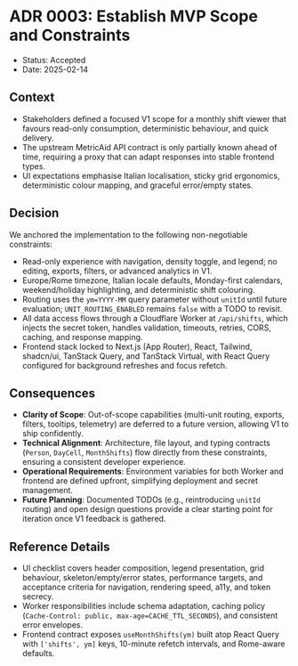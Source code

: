 # ADR 0003: Establish MVP Scope and Constraints

- Status: Accepted
- Date: 2025-02-14

## Context
- Stakeholders defined a focused V1 scope for a monthly shift viewer that favours read-only consumption, deterministic behaviour, and quick delivery.
- The upstream MetricAid API contract is only partially known ahead of time, requiring a proxy that can adapt responses into stable frontend types.
- UI expectations emphasise Italian localisation, sticky grid ergonomics, deterministic colour mapping, and graceful error/empty states.

## Decision
We anchored the implementation to the following non-negotiable constraints:
- Read-only experience with navigation, density toggle, and legend; no editing, exports, filters, or advanced analytics in V1.
- Europe/Rome timezone, Italian locale defaults, Monday-first calendars, weekend/holiday highlighting, and deterministic shift colouring.
- Routing uses the `ym=YYYY-MM` query parameter without `unitId` until future evaluation; `UNIT_ROUTING_ENABLED` remains `false` with a TODO to revisit.
- All data access flows through a Cloudflare Worker at `/api/shifts`, which injects the secret token, handles validation, timeouts, retries, CORS, caching, and response mapping.
- Frontend stack locked to Next.js (App Router), React, Tailwind, shadcn/ui, TanStack Query, and TanStack Virtual, with React Query configured for background refreshes and focus refetch.

## Consequences
- **Clarity of Scope**: Out-of-scope capabilities (multi-unit routing, exports, filters, tooltips, telemetry) are deferred to a future version, allowing V1 to ship confidently.
- **Technical Alignment**: Architecture, file layout, and typing contracts (`Person`, `DayCell`, `MonthShifts`) flow directly from these constraints, ensuring a consistent developer experience.
- **Operational Requirements**: Environment variables for both Worker and frontend are defined upfront, simplifying deployment and secret management.
- **Future Planning**: Documented TODOs (e.g., reintroducing `unitId` routing) and open design questions provide a clear starting point for iteration once V1 feedback is gathered.

## Reference Details
- UI checklist covers header composition, legend presentation, grid behaviour, skeleton/empty/error states, performance targets, and acceptance criteria for navigation, rendering speed, a11y, and token secrecy.
- Worker responsibilities include schema adaptation, caching policy (`Cache-Control: public, max-age=CACHE_TTL_SECONDS`), and consistent error envelopes.
- Frontend contract exposes `useMonthShifts(ym)` built atop React Query with `['shifts', ym]` keys, 10-minute refetch intervals, and Rome-aware defaults.
